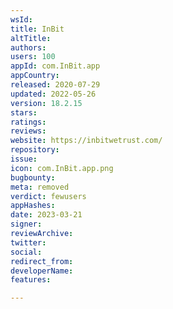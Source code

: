 ```yaml
---
wsId: 
title: InBit
altTitle: 
authors: 
users: 100
appId: com.InBit.app
appCountry: 
released: 2020-07-29
updated: 2022-05-26
version: 18.2.15
stars: 
ratings: 
reviews: 
website: https://inbitwetrust.com/
repository: 
issue: 
icon: com.InBit.app.png
bugbounty: 
meta: removed
verdict: fewusers
appHashes: 
date: 2023-03-21
signer: 
reviewArchive: 
twitter: 
social: 
redirect_from: 
developerName: 
features: 

---
```


